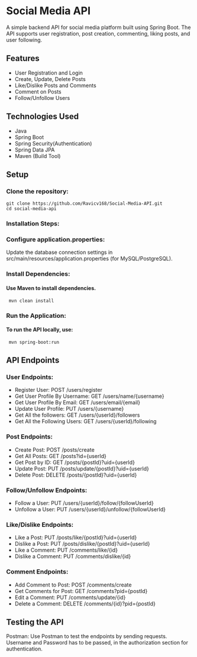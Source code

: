 # Social Media API

A simple backend API for social media platform built using Spring Boot. The API supports user registration, post creation, commenting, liking posts, and user following.

## Features
- User Registration and Login
- Create, Update, Delete Posts
- Like/Dislike Posts and Comments
- Comment on Posts
- Follow/Unfollow Users

## Technologies Used
- Java
- Spring Boot
- Spring Security(Authentication)
- Spring Data JPA
- Maven (Build Tool)

## Setup
### Clone the repository:
    git clone https://github.com/Ravicv168/Social-Media-API.git
    cd social-media-api

### Installation Steps:
### Configure application.properties: 
Update the database connection settings in src/main/resources/application.properties (for MySQL/PostgreSQL).
### Install Dependencies:
#### Use Maven to install dependencies.
     mvn clean install
### Run the Application:
#### To run the API locally, use: 
     mvn spring-boot:run

## API Endpoints
### User Endpoints:
 - Register User: POST /users/register
 - Get User Profile By Username: GET /users/name/{username}
 - Get User Profile By Email: GET /users/email/{email}
 - Update User Profile: PUT /users/{username}
 - Get All the followers: GET /users/{userId}/followers
 - Get All the Following Users: GET /users/{userId}/following
### Post Endpoints:
 - Create Post: POST /posts/create
 - Get All Posts: GET /posts?id={userId}
 - Get Post by ID: GET /posts/{postId}?uid={userId}
 - Update Post: PUT /posts/update/{postId}?uid={userId}
 - Delete Post: DELETE /posts/{postId}?uid={userId}
### Follow/Unfollow Endpoints:
 - Follow a User: PUT /users/{userId}/follow/{followUserId}
 - Unfollow a User: PUT /users/{userId}/unfollow/{followUserId}
### Like/Dislike Endpoints:
 - Like a Post: PUT /posts/like/{postId}?uid={userId}
 - Dislike a Post: PUT /posts/dislike/{postId}?uid={userId}
 - Like a Comment: PUT /comments/like/{id}
 - Dislike a Comment: PUT /comments/dislike/{id}
### Comment Endpoints:
 - Add Comment to Post: POST /comments/create
 - Get Comments for Post: GET /comments?pid={postId}
 - Edit a Comment: PUT /comments/update/{id}
 - Delete a Comment: DELETE /comments/{id}?pid={postId}

## Testing the API
Postman: Use Postman to test the endpoints by sending requests.
Username and Password has to be passed, in the authorization section for authentication.
